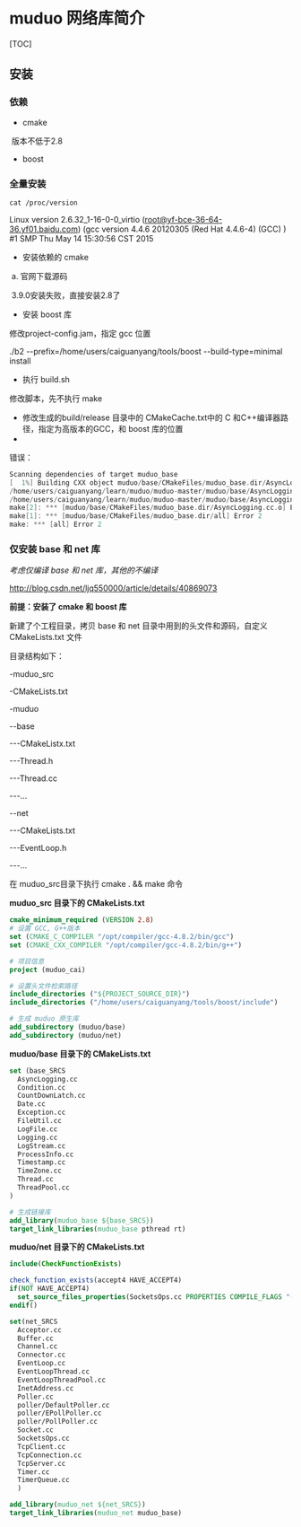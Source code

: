 # muduo 网络库简介

[TOC]

## 安装

### 依赖

* cmake

​      版本不低于2.8

*  boost

### 全量安装

`cat /proc/version`

Linux version 2.6.32_1-16-0-0_virtio (root@yf-bce-36-64-36.yf01.baidu.com) (gcc version 4.4.6 20120305 (Red Hat 4.4.6-4) (GCC) ) #1 SMP Thu May 14 15:30:56 CST 2015

* 安装依赖的 cmake

​       a. 官网下载源码

​           3.9.0安装失败，直接安装2.8了

* 安装 boost 库

修改project-config.jam，指定 gcc 位置

./b2 --prefix=/home/users/caiguanyang/tools/boost --build-type=minimal install 

* 执行 build.sh

修改脚本，先不执行 make

* 修改生成的build/release 目录中的 CMakeCache.txt中的 C 和C++编译器路径，指定为高版本的GCC，和 boost 库的位置
* ​



错误：

```c
Scanning dependencies of target muduo_base
[  1%] Building CXX object muduo/base/CMakeFiles/muduo_base.dir/AsyncLogging.cc.o
/home/users/caiguanyang/learn/muduo/muduo-master/muduo/base/AsyncLogging.cc:1: error: bad value (native) for -march= switch
/home/users/caiguanyang/learn/muduo/muduo-master/muduo/base/AsyncLogging.cc:1: error: bad value (native) for -mtune= switch
make[2]: *** [muduo/base/CMakeFiles/muduo_base.dir/AsyncLogging.cc.o] Error 1
make[1]: *** [muduo/base/CMakeFiles/muduo_base.dir/all] Error 2
make: *** [all] Error 2
```

### 仅安装 base 和 net 库

*考虑仅编译 base 和 net 库，其他的不编译*

http://blog.csdn.net/ljq550000/article/details/40869073

**前提：安装了 cmake 和 boost 库**

新建了个工程目录，拷贝 base 和 net 目录中用到的头文件和源码，自定义 CMakeLists.txt 文件

目录结构如下：

-muduo_src

-CMakeLists.txt

-muduo

--base

---CMakeListx.txt

---Thread.h

---Thread.cc

---...

--net

---CMakeLists.txt

---EventLoop.h

---…

在 muduo_src目录下执行 cmake .  && make 命令

**muduo_src 目录下的 CMakeLists.txt**

```cmake
cmake_minimum_required (VERSION 2.8)
# 设置 GCC, G++版本
set (CMAKE_C_COMPILER "/opt/compiler/gcc-4.8.2/bin/gcc")
set (CMAKE_CXX_COMPILER "/opt/compiler/gcc-4.8.2/bin/g++")

# 项目信息
project (muduo_cai)

# 设置头文件检索路径
include_directories ("${PROJECT_SOURCE_DIR}")
include_directories ("/home/users/caiguanyang/tools/boost/include")

# 生成 muduo 原生库
add_subdirectory (muduo/base)
add_subdirectory (muduo/net)
```

**muduo/base 目录下的 CMakeLists.txt**

```cmake
set (base_SRCS
  AsyncLogging.cc
  Condition.cc
  CountDownLatch.cc
  Date.cc
  Exception.cc
  FileUtil.cc
  LogFile.cc
  Logging.cc
  LogStream.cc
  ProcessInfo.cc
  Timestamp.cc
  TimeZone.cc
  Thread.cc
  ThreadPool.cc
)

# 生成链接库
add_library(muduo_base ${base_SRCS})
target_link_libraries(muduo_base pthread rt)
```

**muduo/net 目录下的 CMakeLists.txt**

```cmake
include(CheckFunctionExists)

check_function_exists(accept4 HAVE_ACCEPT4)
if(NOT HAVE_ACCEPT4)
  set_source_files_properties(SocketsOps.cc PROPERTIES COMPILE_FLAGS "-DNO_ACCEPT4")
endif()

set(net_SRCS
  Acceptor.cc
  Buffer.cc
  Channel.cc
  Connector.cc
  EventLoop.cc
  EventLoopThread.cc
  EventLoopThreadPool.cc
  InetAddress.cc
  Poller.cc
  poller/DefaultPoller.cc
  poller/EPollPoller.cc
  poller/PollPoller.cc
  Socket.cc
  SocketsOps.cc
  TcpClient.cc
  TcpConnection.cc
  TcpServer.cc
  Timer.cc
  TimerQueue.cc
  )

add_library(muduo_net ${net_SRCS})
target_link_libraries(muduo_net muduo_base)
```

